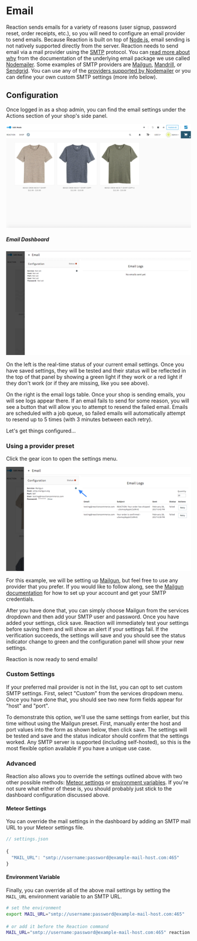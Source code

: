 # Email

Reaction sends emails for a variety of reasons (user signup, password reset, order receipts, etc.), so you will need to configure an email provider to send emails. Because Reaction is built on top of [Node.js](https://nodejs.org), email sending is not natively supported directly from the server. Reaction needs to send email via a mail provider using the [SMTP](https://en.wikipedia.org/wiki/Simple_Mail_Transfer_Protocol) protocol. You can [read more about why](https://nodemailer.com/2-0-0-beta/setup-smtp/smtp-say-what/) from the documentation of the underlying email package we use called [Nodemailer](https://github.com/nodemailer/nodemailer). Some examples of SMTP providers are [Mailgun](https://www.mailgun.com/), [Mandrill](https://www.mandrill.com/), or [Sendgrid](https://sendgrid.com/). You can use any of the [providers supported by Nodemailer](https://github.com/nodemailer/nodemailer-wellknown#supported-services) or you can define your own custom SMTP settings (more info below).

## Configuration

Once logged in as a shop admin, you can find the email settings under the Actions section of your shop's side panel.

![](/assets/admin-dashboard-panel-home.png "Email Configuration")

##### Email Dashboard

![](/assets/admin-email-logs.png "Email Settings")

On the left is the real-time status of your current email settings. Once you have saved settings, they will be tested and their status will be reflected in the top of that panel by showing a green light if they work or a red light if they don't work (or if they are missing, like you see above).

On the right is the email logs table. Once your shop is sending emails, you will see logs appear there. If an email fails to send for some reason, you will see a button that will allow you to attempt to resend the failed email. Emails are scheduled with a job queue, so failed emails will automatically attempt to resend up to 5 times (with 3 minutes between each retry).

Let's get things configured...

### Using a provider preset

Click the gear icon to open the settings menu.

![](/assets/admin-email-config-2.png "Email Settings")

For this example, we will be setting up [Mailgun](https://www.mailgun.com/), but feel free to use any provider that you prefer. If you would like to follow along, see the [Mailgun documentation](https://documentation.mailgun.com/quickstart.html) for how to set up your account and get your SMTP credentials.

After you have done that, you can simply choose Mailgun from the services dropdown and then add your SMTP user and password. Once you have added your settings, click save. Reaction will immediately test your settings before saving them and will show an alert if your settings fail. If the verification succeeds, the settings will save and you should see the status indicator change to green and the configuration panel will show your new settings.

Reaction is now ready to send emails!

### Custom Settings

If your preferred mail provider is not in the list, you can opt to set custom SMTP settings. First, select "Custom" from the services dropdown menu. Once you have done that, you should see two new form fields appear for "host" and "port".

To demonstrate this option, we'll use the same settings from earlier, but this time without using the Mailgun preset. First, manually enter the host and port values into the form as shown below, then click save. The settings will be tested and save and the status indicator should confirm that the settings worked. Any SMTP server is supported (including self-hosted), so this is the most flexible option available if you have a unique use case.

### Advanced

Reaction also allows you to override the settings outlined above with two other possible methods: [Meteor settings](http://docs.meteor.com/api/core.html#Meteor-settings) or [environment variables](https://en.wikipedia.org/wiki/Environment_variable). If you're not sure what either of these is, you should probably just stick to the dashboard configuration discussed above.

#### Meteor Settings

You can override the mail settings in the dashboard by adding an SMTP mail URL to your Meteor settings file.

```js
// settings.json

{
  "MAIL_URL": "smtp://username:password@example-mail-host.com:465"
}
```

#### Environment Variable

Finally, you can override all of the above mail settings by setting the `MAIL_URL` environment variable to an SMTP URL.

```sh
# set the environment
export MAIL_URL="smtp://username:password@example-mail-host.com:465"

# or add it before the Reaction command
MAIL_URL="smtp://username:password@example-mail-host.com:465" reaction
```
